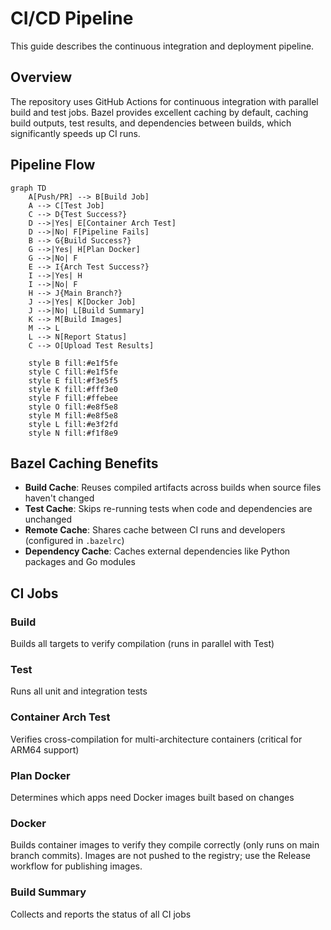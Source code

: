 # CI/CD Pipeline

This guide describes the continuous integration and deployment pipeline.

## Overview

The repository uses GitHub Actions for continuous integration with parallel build and test jobs. Bazel provides excellent caching by default, caching build outputs, test results, and dependencies between builds, which significantly speeds up CI runs.

## Pipeline Flow

```mermaid
graph TD
    A[Push/PR] --> B[Build Job]
    A --> C[Test Job]
    C --> D{Test Success?}
    D -->|Yes| E[Container Arch Test]
    D -->|No| F[Pipeline Fails]
    B --> G{Build Success?}
    G -->|Yes| H[Plan Docker]
    G -->|No| F
    E --> I{Arch Test Success?}
    I -->|Yes| H
    I -->|No| F
    H --> J{Main Branch?}
    J -->|Yes| K[Docker Job]
    J -->|No| L[Build Summary]
    K --> M[Build Images]
    M --> L
    L --> N[Report Status]
    C --> O[Upload Test Results]
    
    style B fill:#e1f5fe
    style C fill:#e1f5fe
    style E fill:#f3e5f5
    style K fill:#fff3e0
    style F fill:#ffebee
    style O fill:#e8f5e8
    style M fill:#e8f5e8
    style L fill:#e3f2fd
    style N fill:#f1f8e9
```

## Bazel Caching Benefits

- **Build Cache**: Reuses compiled artifacts across builds when source files haven't changed
- **Test Cache**: Skips re-running tests when code and dependencies are unchanged  
- **Remote Cache**: Shares cache between CI runs and developers (configured in `.bazelrc`)
- **Dependency Cache**: Caches external dependencies like Python packages and Go modules

## CI Jobs

### Build
Builds all targets to verify compilation (runs in parallel with Test)

### Test
Runs all unit and integration tests

### Container Arch Test
Verifies cross-compilation for multi-architecture containers (critical for ARM64 support)

### Plan Docker
Determines which apps need Docker images built based on changes

### Docker
Builds container images to verify they compile correctly (only runs on main branch commits). Images are not pushed to the registry; use the Release workflow for publishing images.

### Build Summary
Collects and reports the status of all CI jobs
